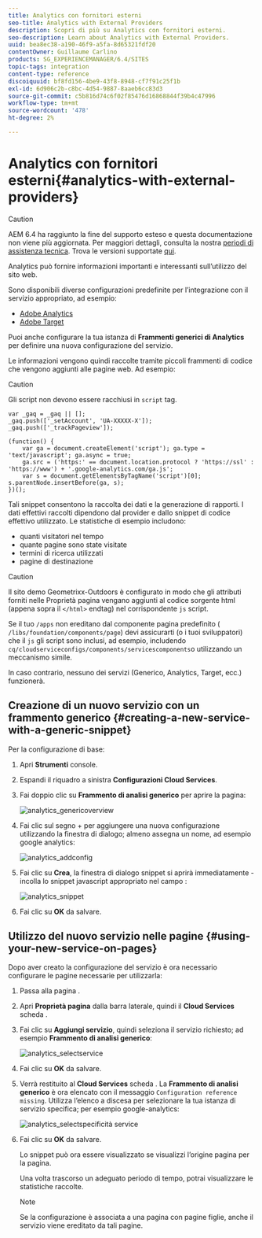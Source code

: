 ```yaml
---
title: Analytics con fornitori esterni
seo-title: Analytics with External Providers
description: Scopri di più su Analytics con fornitori esterni.
seo-description: Learn about Analytics with External Providers.
uuid: bea8ec38-a190-46f9-a5fa-8d65321fdf20
contentOwner: Guillaume Carlino
products: SG_EXPERIENCEMANAGER/6.4/SITES
topic-tags: integration
content-type: reference
discoiquuid: bf8fd156-4be9-43f8-8948-cf7f91c25f1b
exl-id: 6d906c2b-c8bc-4d54-9887-8aaeb6cc83d3
source-git-commit: c5b816d74c6f02f85476d16868844f39b4c47996
workflow-type: tm+mt
source-wordcount: '478'
ht-degree: 2%

---
```


# Analytics con fornitori esterni{#analytics-with-external-providers}

>[!CAUTION]
>
>AEM 6.4 ha raggiunto la fine del supporto esteso e questa documentazione non viene più aggiornata. Per maggiori dettagli, consulta la nostra [periodi di assistenza tecnica](https://helpx.adobe.com/it/support/programs/eol-matrix.html). Trova le versioni supportate [qui](https://experienceleague.adobe.com/docs/).

Analytics può fornire informazioni importanti e interessanti sull’utilizzo del sito web.

Sono disponibili diverse configurazioni predefinite per l’integrazione con il servizio appropriato, ad esempio:

* [Adobe Analytics](/help/sites-administering/adobeanalytics.md)
* [Adobe Target](/help/sites-administering/target.md)

Puoi anche configurare la tua istanza di **Frammenti generici di Analytics** per definire una nuova configurazione del servizio.

Le informazioni vengono quindi raccolte tramite piccoli frammenti di codice che vengono aggiunti alle pagine web. Ad esempio:

>[!CAUTION]
>
>Gli script non devono essere racchiusi in `script` tag.

```
var _gaq = _gaq || [];
_gaq.push(['_setAccount', 'UA-XXXXX-X']);
_gaq.push(['_trackPageview']);

(function() {
    var ga = document.createElement('script'); ga.type = 'text/javascript'; ga.async = true;
    ga.src = ('https:' == document.location.protocol ? 'https://ssl' : 'https://www') + '.google-analytics.com/ga.js';
    var s = document.getElementsByTagName('script')[0]; s.parentNode.insertBefore(ga, s);
})();
```

Tali snippet consentono la raccolta dei dati e la generazione di rapporti. I dati effettivi raccolti dipendono dal provider e dallo snippet di codice effettivo utilizzato. Le statistiche di esempio includono:

* quanti visitatori nel tempo
* quante pagine sono state visitate
* termini di ricerca utilizzati
* pagine di destinazione

>[!CAUTION]
>
>Il sito demo Geometrixx-Outdoors è configurato in modo che gli attributi forniti nelle Proprietà pagina vengano aggiunti al codice sorgente html (appena sopra il `</html>` endtag) nel corrispondente `js` script.
>
>
>Se il tuo `/apps` non ereditano dal componente pagina predefinito ( `/libs/foundation/components/page`) devi assicurarti (o i tuoi sviluppatori) che il `js` gli script sono inclusi, ad esempio, includendo `cq/cloudserviceconfigs/components/servicescomponents`o utilizzando un meccanismo simile.
>
>
>In caso contrario, nessuno dei servizi (Generico, Analytics, Target, ecc.) funzionerà.

## Creazione di un nuovo servizio con un frammento generico {#creating-a-new-service-with-a-generic-snippet}

Per la configurazione di base:

1. Apri **Strumenti** console.

1. Espandi il riquadro a sinistra **Configurazioni Cloud Services**.

1. Fai doppio clic su **Frammento di analisi generico** per aprire la pagina:

   ![analytics_genericoverview](assets/analytics_genericoverview.png)

1. Fai clic sul segno + per aggiungere una nuova configurazione utilizzando la finestra di dialogo; almeno assegna un nome, ad esempio google analytics:

   ![analytics_addconfig](assets/analytics_addconfig.png)

1. Fai clic su **Crea**, la finestra di dialogo snippet si aprirà immediatamente - incolla lo snippet javascript appropriato nel campo :

   ![analytics_snippet](assets/analytics_snippet.png)

1. Fai clic su **OK** da salvare.

## Utilizzo del nuovo servizio nelle pagine {#using-your-new-service-on-pages}

Dopo aver creato la configurazione del servizio è ora necessario configurare le pagine necessarie per utilizzarla:

1. Passa alla pagina .

1. Apri **Proprietà pagina** dalla barra laterale, quindi il **Cloud Services** scheda .

1. Fai clic su **Aggiungi servizio**, quindi seleziona il servizio richiesto; ad esempio **Frammento di analisi generico**:

   ![analytics_selectservice](assets/analytics_selectservice.png)

1. Fai clic su **OK** da salvare.

1. Verrà restituito al **Cloud Services** scheda . La **Frammento di analisi generico** è ora elencato con il messaggio `Configuration reference missing`. Utilizza l’elenco a discesa per selezionare la tua istanza di servizio specifica; per esempio google-analytics:

   ![analytics_selectspecificità service](assets/analytics_selectspecificservice.png)

1. Fai clic su **OK** da salvare.

   Lo snippet può ora essere visualizzato se visualizzi l’origine pagina per la pagina.

   Una volta trascorso un adeguato periodo di tempo, potrai visualizzare le statistiche raccolte.

   >[!NOTE]
   >
   >Se la configurazione è associata a una pagina con pagine figlie, anche il servizio viene ereditato da tali pagine.
